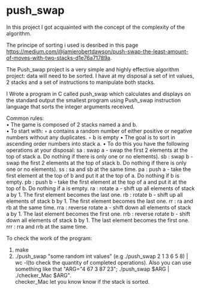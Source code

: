 # push_swap
In this project I got acquainted with the concept of the complexity of the algorithm.

The principe of sorting i used is desribed in this page https://medium.com/@jamierobertdawson/push-swap-the-least-amount-of-moves-with-two-stacks-d1e76a71789a.

The Push_swap project is a very simple and highly effective algorithm project: data will
need to be sorted. I have at my disposal a set of int values, 2 stacks and a set of
instructions to manipulate both stacks.

I Wrote a program in C called push_swap which calculates and displays
on the standard output the smallest program using Push_swap instruction language that
sorts the integer arguments received.

Common rules:\
• The game is composed of 2 stacks named a and b.\
• To start with:
◦ a contains a random number of either positive or negative numbers without
any duplicates.
◦ b is empty
• The goal is to sort in ascending order numbers into stack a.
• To do this you have the following operations at your disposal:
sa : swap a - swap the first 2 elements at the top of stack a. Do nothing if there
is only one or no elements).
sb : swap b - swap the first 2 elements at the top of stack b. Do nothing if there
is only one or no elements).
ss : sa and sb at the same time.
pa : push a - take the first element at the top of b and put it at the top of a. Do
nothing if b is empty.
pb : push b - take the first element at the top of a and put it at the top of b. Do
nothing if a is empty.
ra : rotate a - shift up all elements of stack a by 1. The first element becomes
the last one.
rb : rotate b - shift up all elements of stack b by 1. The first element becomes
the last one.
rr : ra and rb at the same time.
rra : reverse rotate a - shift down all elements of stack a by 1. The last element
becomes the first one.
rrb : reverse rotate b - shift down all elements of stack b by 1. The last element
becomes the first one.
rrr : rra and rrb at the same time.

To check the work of the program:
1. make
2. ./push_swap "some random int values" (e.g ./push_swap 2 1 3 6 5 8) | wc -l(to check the quantity of completed operations). 
Also you can use something like that   "ARG="4 67 3 87 23"; ./push_swap $ARG | ./checker_Mac $ARG".  
checker_Mac let you know know if the stack is sorted. 
